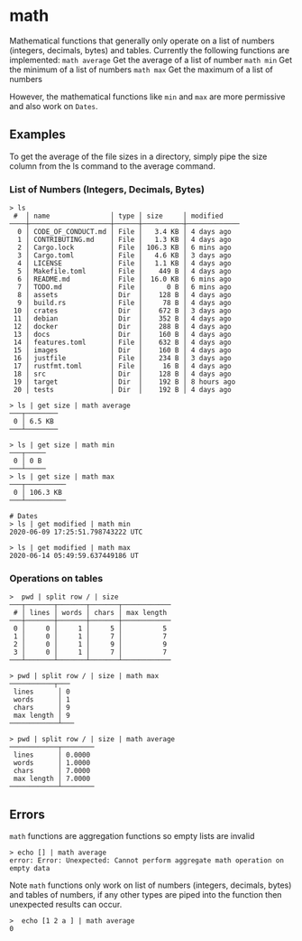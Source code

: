 # math
Mathematical functions that generally only operate on a list of numbers (integers, decimals, bytes) and tables.
Currently the following functions are implemented:
`math average` Get the average of a list of number
`math min` Get the minimum of a list of numbers
`math max` Get the maximum of a list of numbers

However, the mathematical functions like `min` and `max` are more permissive and also work on `Dates`.

## Examples
To get the average of the file sizes in a directory, simply pipe the size column from the ls command to the average command.

### List of Numbers (Integers, Decimals, Bytes)
```shell
> ls
 #  │ name               │ type │ size     │ modified 
────┼────────────────────┼──────┼──────────┼─────────────
  0 │ CODE_OF_CONDUCT.md │ File │   3.4 KB │ 4 days ago 
  1 │ CONTRIBUTING.md    │ File │   1.3 KB │ 4 days ago 
  2 │ Cargo.lock         │ File │ 106.3 KB │ 6 mins ago 
  3 │ Cargo.toml         │ File │   4.6 KB │ 3 days ago 
  4 │ LICENSE            │ File │   1.1 KB │ 4 days ago 
  5 │ Makefile.toml      │ File │    449 B │ 4 days ago 
  6 │ README.md          │ File │  16.0 KB │ 6 mins ago 
  7 │ TODO.md            │ File │      0 B │ 6 mins ago 
  8 │ assets             │ Dir  │    128 B │ 4 days ago 
  9 │ build.rs           │ File │     78 B │ 4 days ago 
 10 │ crates             │ Dir  │    672 B │ 3 days ago 
 11 │ debian             │ Dir  │    352 B │ 4 days ago 
 12 │ docker             │ Dir  │    288 B │ 4 days ago 
 13 │ docs               │ Dir  │    160 B │ 4 days ago 
 14 │ features.toml      │ File │    632 B │ 4 days ago 
 15 │ images             │ Dir  │    160 B │ 4 days ago 
 16 │ justfile           │ File │    234 B │ 3 days ago 
 17 │ rustfmt.toml       │ File │     16 B │ 4 days ago 
 18 │ src                │ Dir  │    128 B │ 4 days ago 
 19 │ target             │ Dir  │    192 B │ 8 hours ago 
 20 │ tests              │ Dir  │    192 B │ 4 days ago 

> ls | get size | math average
───┬────────
 0 │ 6.5 KB 
───┴────────

> ls | get size | math min
───┬─────
 0 │ 0 B 
───┴─────
> ls | get size | math max
───┬──────────
 0 │ 106.3 KB 
───┴──────────

# Dates
> ls | get modified | math min
2020-06-09 17:25:51.798743222 UTC

> ls | get modified | math max
2020-06-14 05:49:59.637449186 UT
```

### Operations on tables
```shell
>  pwd | split row / | size 
───┬───────┬───────┬───────┬────────────
 # │ lines │ words │ chars │ max length 
───┼───────┼───────┼───────┼────────────
 0 │     0 │     1 │     5 │          5 
 1 │     0 │     1 │     7 │          7 
 2 │     0 │     1 │     9 │          9 
 3 │     0 │     1 │     7 │          7 
───┴───────┴───────┴───────┴────────────

> pwd | split row / | size | math max
───────────┬───
 lines      │ 0 
 words      │ 1 
 chars      │ 9 
 max length │ 9 
────────────┴───

> pwd | split row / | size | math average
────────────┬────────
 lines      │ 0.0000 
 words      │ 1.0000 
 chars      │ 7.0000 
 max length │ 7.0000 
────────────┴────────
```

## Errors
`math` functions are aggregation functions so empty lists are invalid
```shell
> echo [] | math average
error: Error: Unexpected: Cannot perform aggregate math operation on empty data
```

Note `math` functions only work on list of numbers (integers, decimals, bytes) and tables of numbers, if any other types are piped into the function
then unexpected results can occur.

```shell
>  echo [1 2 a ] | math average
0
```




